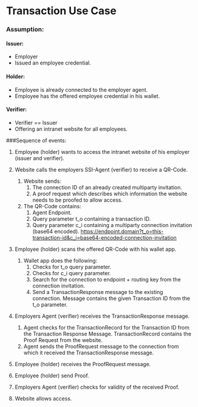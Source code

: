 # Transaction Use Case

### Assumption:

#### Issuer:
  -	Employer
  -	Issued an employee credential.

#### Holder:
  -	Employee is already connected to the employer agent.
  -	Employee has the offered employee credential in his wallet.

#### Verifier:
  -	Verifier == Issuer
  -	Offering an intranet website for all employees.


###Sequence of events:
1.	Employee (holder) wants to access the intranet website of his employer (issuer and verifier).

2.	Website calls the employers SSI-Agent (verifier) to receive a QR-Code.
	1.	Website sends:
		1.	The connection ID of an already created multiparty invitation.
		2.	A proof request which describes which information the website needs to be proofed to allow access.
	2.	The QR-Code contains:
		1.	Agent Endpoint.
		2.	Query parameter t_o containing a transaction ID.
		3.	Query parameter c_i containing a multiparty connection invitation (base64 encoded).
        https://endpoint.domain?t_o=this-transaction-id&c_i=base64-encoded-connection-invitation

3.	Employee (holder) scans the offered QR-Code with his wallet app.
	1.	Wallet app does the following:
		1.	Checks for t_o query parameter.
		2.	Checks for c_i query parameter.
		3.	Search for the connection to endpoint + routing key from the connection invitation.
		4.	Send a TransactionResponse message to the existing connection. Message contains the given Transaction ID from the t_o parameter.

4.	Employers Agent (verifier) receives the TransactionResponse message.
	1.	Agent checks for the TransactionRecord for the Transaction ID from the Transaction Response Message.
			TransactionRecord contains the Proof Request from the website.
	2.	Agent sends the ProofRequest message to the connection from which it received the TransactionResponse message.

5.	Employee (holder) receives the ProofRequest message.

6.	Employee (holder) send Proof.

7.	Employers Agent (verifier) checks for validity of the received Proof.

8.	Website allows access.
